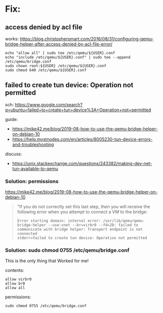 # Fix:
## access denied by acl file
works: https://blog.christophersmart.com/2016/08/31/configuring-qemu-bridge-helper-after-access-denied-by-acl-file-error/

```
echo "allow all" | sudo tee /etc/qemu/${USER}.conf
echo "include /etc/qemu/${USER}.conf" | sudo tee --append /etc/qemu/bridge.conf
sudo chown root:${USER} /etc/qemu/${USER}.conf
sudo chmod 640 /etc/qemu/${USER}.conf
```

## failed to create tun device: Operation not permitted
sch: https://www.google.com/search?q=ubuntu+failed+to+create+tun+device%3A+Operation+not+permitted

guide:
- https://mike42.me/blog/2019-08-how-to-use-the-qemu-bridge-helper-on-debian-10
- https://help.mystnodes.com/en/articles/8005230-tun-device-errors-and-troubleshooting

discuss:
- https://unix.stackexchange.com/questions/243382/making-dev-net-tun-available-to-qemu

### Solution: permissions
https://mike42.me/blog/2019-08-how-to-use-the-qemu-bridge-helper-on-debian-10
>"If you do not correctly set this last step, then you will receive the following error when you attempt to connect a VM to the bridge:
>
>```
>Error starting domain: internal error: /usr/lib/qemu/qemu-bridge-helper --use-vnet --br=virbr0 --fd=28: failed to communicate with bridge helper: Transport endpoint is not connected
>stderr=failed to create tun device: Operation not permitted
>```

### Solution: sudo chmod 0755 /etc/qemu/bridge.conf
This is the only thing that Worked for me!

contents:
```
allow virbr0
allow br0
allow all
```

permissions:
```
sudo chmod 0755 /etc/qemu/bridge.conf
```